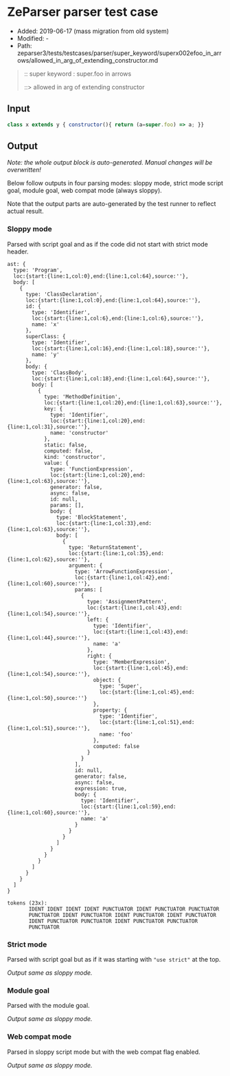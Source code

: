 # ZeParser parser test case

- Added: 2019-06-17 (mass migration from old system)
- Modified: -
- Path: zeparser3/tests/testcases/parser/super_keyword/superx002efoo_in_arrows/allowed_in_arg_of_extending_constructor.md

> :: super keyword : super.foo in arrows
>
> ::> allowed in arg of extending constructor

## Input

`````js
class x extends y { constructor(){ return (a=super.foo) => a; }}
`````

## Output

_Note: the whole output block is auto-generated. Manual changes will be overwritten!_

Below follow outputs in four parsing modes: sloppy mode, strict mode script goal, module goal, web compat mode (always sloppy).

Note that the output parts are auto-generated by the test runner to reflect actual result.

### Sloppy mode

Parsed with script goal and as if the code did not start with strict mode header.

`````
ast: {
  type: 'Program',
  loc:{start:{line:1,col:0},end:{line:1,col:64},source:''},
  body: [
    {
      type: 'ClassDeclaration',
      loc:{start:{line:1,col:0},end:{line:1,col:64},source:''},
      id: {
        type: 'Identifier',
        loc:{start:{line:1,col:6},end:{line:1,col:6},source:''},
        name: 'x'
      },
      superClass: {
        type: 'Identifier',
        loc:{start:{line:1,col:16},end:{line:1,col:18},source:''},
        name: 'y'
      },
      body: {
        type: 'ClassBody',
        loc:{start:{line:1,col:18},end:{line:1,col:64},source:''},
        body: [
          {
            type: 'MethodDefinition',
            loc:{start:{line:1,col:20},end:{line:1,col:63},source:''},
            key: {
              type: 'Identifier',
              loc:{start:{line:1,col:20},end:{line:1,col:31},source:''},
              name: 'constructor'
            },
            static: false,
            computed: false,
            kind: 'constructor',
            value: {
              type: 'FunctionExpression',
              loc:{start:{line:1,col:20},end:{line:1,col:63},source:''},
              generator: false,
              async: false,
              id: null,
              params: [],
              body: {
                type: 'BlockStatement',
                loc:{start:{line:1,col:33},end:{line:1,col:63},source:''},
                body: [
                  {
                    type: 'ReturnStatement',
                    loc:{start:{line:1,col:35},end:{line:1,col:62},source:''},
                    argument: {
                      type: 'ArrowFunctionExpression',
                      loc:{start:{line:1,col:42},end:{line:1,col:60},source:''},
                      params: [
                        {
                          type: 'AssignmentPattern',
                          loc:{start:{line:1,col:43},end:{line:1,col:54},source:''},
                          left: {
                            type: 'Identifier',
                            loc:{start:{line:1,col:43},end:{line:1,col:44},source:''},
                            name: 'a'
                          },
                          right: {
                            type: 'MemberExpression',
                            loc:{start:{line:1,col:45},end:{line:1,col:54},source:''},
                            object: {
                              type: 'Super',
                              loc:{start:{line:1,col:45},end:{line:1,col:50},source:''}
                            },
                            property: {
                              type: 'Identifier',
                              loc:{start:{line:1,col:51},end:{line:1,col:51},source:''},
                              name: 'foo'
                            },
                            computed: false
                          }
                        }
                      ],
                      id: null,
                      generator: false,
                      async: false,
                      expression: true,
                      body: {
                        type: 'Identifier',
                        loc:{start:{line:1,col:59},end:{line:1,col:60},source:''},
                        name: 'a'
                      }
                    }
                  }
                ]
              }
            }
          }
        ]
      }
    }
  ]
}

tokens (23x):
       IDENT IDENT IDENT IDENT PUNCTUATOR IDENT PUNCTUATOR PUNCTUATOR
       PUNCTUATOR IDENT PUNCTUATOR IDENT PUNCTUATOR IDENT PUNCTUATOR
       IDENT PUNCTUATOR PUNCTUATOR IDENT PUNCTUATOR PUNCTUATOR
       PUNCTUATOR
`````

### Strict mode

Parsed with script goal but as if it was starting with `"use strict"` at the top.

_Output same as sloppy mode._

### Module goal

Parsed with the module goal.

_Output same as sloppy mode._

### Web compat mode

Parsed in sloppy script mode but with the web compat flag enabled.

_Output same as sloppy mode._
